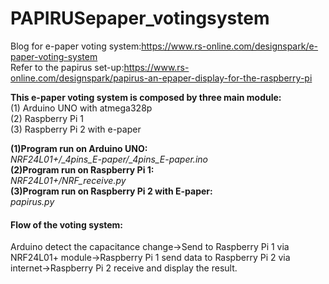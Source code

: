 # PAPIRUSepaper_votingsystem
Blog for e-paper voting system:https://www.rs-online.com/designspark/e-paper-voting-system<br>
Refer to the papirus set-up:https://www.rs-online.com/designspark/papirus-an-epaper-display-for-the-raspberry-pi

<p><b>This e-paper voting system is composed by three main module:</b><br>
(1) Arduino UNO with atmega328p<br>
(2) Raspberry Pi 1<br>
(3) Raspberry Pi 2 with e-paper<br></p>

<p><b>(1)Program run on Arduino UNO:</b><br>
<i>NRF24L01+/_4pins_E-paper/_4pins_E-paper.ino</i><br>
<b>(2)Program run on Raspberry Pi 1:</b><br>
<i>NRF24L01+/NRF_receive.py</i><br>
<b>(3)Program run on Raspberry Pi 2 with E-paper:</b><br>
<i>papirus.py</i>
</p>
<p><h4>
Flow of the voting system:</h4>
Arduino detect the capacitance change->Send to Raspberry Pi 1 via NRF24L01+ module->Raspberry Pi 1 send data to Raspberry Pi 2 via internet->Raspberry Pi 2 receive and display the result.</p>
